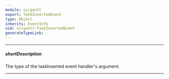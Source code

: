 ```yaml
---
module: ui/gantt
export: TaskInsertedEvent
type: Object
inherits: EventInfo
uid: ui/gantt:TaskInsertedEvent
generateTypeLink: 
---
```

---
##### shortDescription
The type of the taskInserted event handler's argument.

---
<!-- Description goes here -->